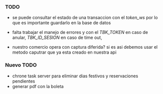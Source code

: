 ### TODO
- se puede consultar el estado de una transaccion con el 
*token_ws* por lo que es importante guardarlo en la base de datos

- falta trabajar el manejo de errores y con el *TBK_TOKEN* en caso de anular, *TBK_ID_SESION*  en caso de time out, 

- nuestro comercio opera con captura diferida? si es asi debemos usar el metodo caputrar que ya esta creado en nuestra api


### Nuevo TODO

- chrone task server para eliminar dias festivos y reservaciones pendientes
- generar pdf con la boleta
